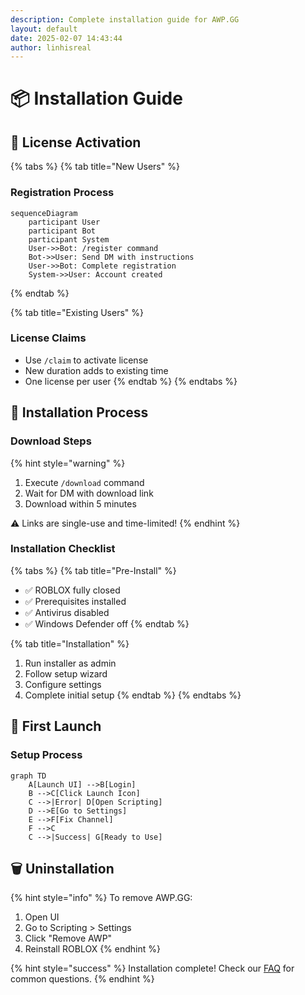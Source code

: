 ```yaml
---
description: Complete installation guide for AWP.GG
layout: default
date: 2025-02-07 14:43:44
author: linhisreal
---
```


# 📦 Installation Guide

## 🔑 License Activation

{% tabs %}
{% tab title="New Users" %}

### Registration Process

```mermaid
sequenceDiagram
    participant User
    participant Bot
    participant System
    User->>Bot: /register command
    Bot->>User: Send DM with instructions
    User->>Bot: Complete registration
    System->>User: Account created
```

{% endtab %}

{% tab title="Existing Users" %}

### License Claims

* Use `/claim` to activate license
* New duration adds to existing time
* One license per user
{% endtab %}
{% endtabs %}

## 💾 Installation Process

### Download Steps

{% hint style="warning" %}

1. Execute `/download` command
2. Wait for DM with download link
3. Download within 5 minutes

⚠️ Links are single-use and time-limited!
{% endhint %}

### Installation Checklist

{% tabs %}
{% tab title="Pre-Install" %}

* ✅ ROBLOX fully closed
* ✅ Prerequisites installed
* ✅ Antivirus disabled
* ✅ Windows Defender off
{% endtab %}

{% tab title="Installation" %}

1. Run installer as admin
2. Follow setup wizard
3. Configure settings
4. Complete initial setup
{% endtab %}
{% endtabs %}

## 🚀 First Launch

### Setup Process

```mermaid
graph TD
    A[Launch UI] -->B[Login]
    B -->C[Click Launch Icon]
    C -->|Error| D[Open Scripting]
    D -->E[Go to Settings]
    E -->F[Fix Channel]
    F -->C
    C -->|Success| G[Ready to Use]
```

## 🗑️ Uninstallation

{% hint style="info" %}
To remove AWP.GG:

1. Open UI
2. Go to Scripting > Settings
3. Click "Remove AWP"
4. Reinstall ROBLOX
{% endhint %}

{% hint style="success" %}
Installation complete! Check our [FAQ](../additional-resources/faq.md) for common questions.
{% endhint %}
